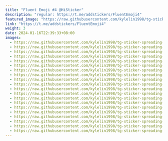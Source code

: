 ```yaml
---
title: "Fluent Emoji #4 @HiSticker"
description: "regular: https://t.me/addstickers/FluentEmoji4"
featured_image: "https://raw.githubusercontent.com/kylelin1998/tg-sticker-spreading-worldwide-images/main/img/6f436294-7773-45a5-a6b5-f69296b756ee.jpg"
link: "https://t.me/addstickers/FluentEmoji4"
weight: 3
date: 2024-01-16T22:39:33+08:00
images:
  - https://raw.githubusercontent.com/kylelin1998/tg-sticker-spreading-worldwide-images/main/img/6f436294-7773-45a5-a6b5-f69296b756ee.jpg
  - https://raw.githubusercontent.com/kylelin1998/tg-sticker-spreading-worldwide-images/main/img/589edd2c-b8f7-478c-8462-3b6e6015a96b.jpg
  - https://raw.githubusercontent.com/kylelin1998/tg-sticker-spreading-worldwide-images/main/img/c005066b-6634-4a55-b1bc-161d6321894f.jpg
  - https://raw.githubusercontent.com/kylelin1998/tg-sticker-spreading-worldwide-images/main/img/59d51487-6704-4e40-9b89-baf6a3f4917a.jpg
  - https://raw.githubusercontent.com/kylelin1998/tg-sticker-spreading-worldwide-images/main/img/b523d2da-70ca-4662-9bbe-e21880df2b70.jpg
  - https://raw.githubusercontent.com/kylelin1998/tg-sticker-spreading-worldwide-images/main/img/3ac25e74-ef26-42ae-800e-05c5e443c024.jpg
  - https://raw.githubusercontent.com/kylelin1998/tg-sticker-spreading-worldwide-images/main/img/55969a0a-6ec8-41fb-bcd5-baa596f2b190.jpg
  - https://raw.githubusercontent.com/kylelin1998/tg-sticker-spreading-worldwide-images/main/img/317af763-db78-4548-bec5-64e25340efa1.jpg
  - https://raw.githubusercontent.com/kylelin1998/tg-sticker-spreading-worldwide-images/main/img/e1aaaa24-3502-415e-b444-f17287118041.jpg
  - https://raw.githubusercontent.com/kylelin1998/tg-sticker-spreading-worldwide-images/main/img/46210d29-23b6-4146-9e80-1c5453c28387.jpg
  - https://raw.githubusercontent.com/kylelin1998/tg-sticker-spreading-worldwide-images/main/img/4969675d-e8cd-4543-852b-3ceead0cc313.jpg
  - https://raw.githubusercontent.com/kylelin1998/tg-sticker-spreading-worldwide-images/main/img/8dad66e4-5eb4-4870-af88-6b30b0ed764d.jpg
  - https://raw.githubusercontent.com/kylelin1998/tg-sticker-spreading-worldwide-images/main/img/28b971af-2442-4e14-9acf-f8868215738c.jpg
  - https://raw.githubusercontent.com/kylelin1998/tg-sticker-spreading-worldwide-images/main/img/8cdedeba-ba63-499a-8bb5-068bf75a7092.jpg
  - https://raw.githubusercontent.com/kylelin1998/tg-sticker-spreading-worldwide-images/main/img/7251c81e-90fb-4aea-9d84-feeabc5630fc.jpg
  - https://raw.githubusercontent.com/kylelin1998/tg-sticker-spreading-worldwide-images/main/img/28251e2c-b3e5-4857-bd11-51f584a1ff47.jpg
  - https://raw.githubusercontent.com/kylelin1998/tg-sticker-spreading-worldwide-images/main/img/d5d86922-8f64-445c-89ca-f7dfa5598ce1.jpg
  - https://raw.githubusercontent.com/kylelin1998/tg-sticker-spreading-worldwide-images/main/img/b190e682-e08e-4339-a121-e47971134aa2.jpg
  - https://raw.githubusercontent.com/kylelin1998/tg-sticker-spreading-worldwide-images/main/img/ad2aee62-ac10-4da4-9eba-947a3008d8d2.jpg
  - https://raw.githubusercontent.com/kylelin1998/tg-sticker-spreading-worldwide-images/main/img/2dd78b33-a5b5-4f9a-ac69-e8549674bda5.jpg
---
```

